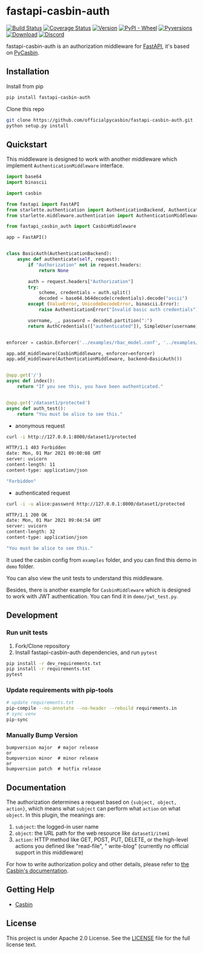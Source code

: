 # fastapi-casbin-auth

[![Build Status](https://github.com/officialpycasbin/fastapi-casbin-auth/actions/workflows/release.yml/badge.svg)](https://github.com/officialpycasbin/fastapi-casbin-auth/actions/workflows/release.yml)
[![Coverage Status](https://coveralls.io/repos/github/officialpycasbin/fastapi-casbin-auth/badge.svg)](https://coveralls.io/github/officialpycasbin/fastapi-casbin-auth)
[![Version](https://img.shields.io/pypi/v/fastapi-casbin-auth.svg)](https://pypi.org/project/fastapi-casbin-auth/)
[![PyPI - Wheel](https://img.shields.io/pypi/wheel/fastapi-casbin-auth.svg)](https://pypi.org/project/fastapi-casbin-auth/)
[![Pyversions](https://img.shields.io/pypi/pyversions/fastapi-casbin-auth.svg)](https://pypi.org/project/fastapi-casbin-auth/)
[![Download](https://img.shields.io/pypi/dm/fastapi-casbin-auth.svg)](https://pypi.org/project/fastapi-casbin-auth/)
[![Discord](https://img.shields.io/discord/1022748306096537660?logo=discord&label=discord&color=5865F2)](https://discord.gg/S5UjpzGZjN)

fastapi-casbin-auth is an authorization middleware for [FastAPI](https://fastapi.tiangolo.com/), it's based on [PyCasbin](https://github.com/casbin/pycasbin).

## Installation

Install from pip

```bash
pip install fastapi-casbin-auth
```

Clone this repo

```bash
git clone https://github.com/officialpycasbin/fastapi-casbin-auth.git
python setup.py install
```

## Quickstart

This middleware is designed to work with another middleware which implement `AuthenticationMiddleware` interface.

```python
import base64
import binascii

import casbin

from fastapi import FastAPI
from starlette.authentication import AuthenticationBackend, AuthenticationError, SimpleUser, AuthCredentials
from starlette.middleware.authentication import AuthenticationMiddleware

from fastapi_casbin_auth import CasbinMiddleware

app = FastAPI()


class BasicAuth(AuthenticationBackend):
    async def authenticate(self, request):
        if "Authorization" not in request.headers:
            return None

        auth = request.headers["Authorization"]
        try:
            scheme, credentials = auth.split()
            decoded = base64.b64decode(credentials).decode("ascii")
        except (ValueError, UnicodeDecodeError, binascii.Error):
            raise AuthenticationError("Invalid basic auth credentials")

        username, _, password = decoded.partition(":")
        return AuthCredentials(["authenticated"]), SimpleUser(username)


enforcer = casbin.Enforcer('../examples/rbac_model.conf', '../examples/rbac_policy.csv')

app.add_middleware(CasbinMiddleware, enforcer=enforcer)
app.add_middleware(AuthenticationMiddleware, backend=BasicAuth())


@app.get('/')
async def index():
    return "If you see this, you have been authenticated."


@app.get('/dataset1/protected')
async def auth_test():
    return "You must be alice to see this."
```

- anonymous request

```bash
curl -i http://127.0.0.1:8000/dataset1/protected
```

```bash
HTTP/1.1 403 Forbidden
date: Mon, 01 Mar 2021 09:00:08 GMT
server: uvicorn
content-length: 11
content-type: application/json

"Forbidden"
```

- authenticated request

```bash
curl -i -u alice:password http://127.0.0.1:8000/dataset1/protected
```

```bash
HTTP/1.1 200 OK
date: Mon, 01 Mar 2021 09:04:54 GMT
server: uvicorn
content-length: 32
content-type: application/json

"You must be alice to see this."
```

It used the casbin config from `examples` folder, and you can find this demo in `demo` folder.

You can also view the unit tests to understand this middleware.

Besides, there is another example for `CasbinMiddleware` which is designed to work with JWT authentication. You can find
it in `demo/jwt_test.py`.

## Development

### Run unit tests

1. Fork/Clone repository
2. Install fastapi-casbin-auth dependencies, and run `pytest`

```bash
pip install -r dev_requirements.txt
pip install -r requirements.txt
pytest
```

### Update requirements with pip-tools

```bash
# update requirements.txt
pip-compile --no-annotate --no-header --rebuild requirements.in
# sync venv
pip-sync
```

### Manually Bump Version

```
bumpversion major  # major release
or
bumpversion minor  # minor release
or
bumpversion patch  # hotfix release
```

## Documentation

The authorization determines a request based on ``{subject, object, action}``, which means what ``subject`` can perform
what ``action`` on what ``object``. In this plugin, the meanings are:

1. ``subject``: the logged-in user name
2. ``object``: the URL path for the web resource like `dataset1/item1`
3. ``action``: HTTP method like GET, POST, PUT, DELETE, or the high-level actions you defined like "read-file", "
   write-blog" (currently no official support in this middleware)

For how to write authorization policy and other details, please refer
to [the Casbin's documentation](https://casbin.org).

## Getting Help

- [Casbin](https://casbin.org)

## License

This project is under Apache 2.0 License. See the [LICENSE](LICENSE) file for the full license text.
